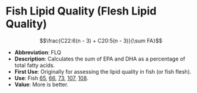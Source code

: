 # Fish Lipid Quality (Flesh Lipid Quality)

$$\frac{C22:6(n - 3) + C20:5(n - 3)}{\sum FA}$$

* **Abbreviation**: FLQ
* **Description**: Calculates the sum of EPA and DHA as a percentage of total fatty acids.
* **First Use**: Originally for assessing the lipid quality in fish (or fish flesh).
* **Use**: Fish [65], [66], [73], [107], [108].
* **Value**: More is better.

[65]: https://doi.org/10.3390/ijerph16193780 "Łuczyńska2019"
[66]: https://doi.org/10.3390/ijerph14101120 "Łuczyńska2017"
[73]: https://doi.org/10.1016/j.foodchem.2006.01.036 "Senso2007"
[107]: https://doi.org/10.1016/0305-0491(92)90161-J "Abrami1992"
[108]: https://doi.org/10.1016/0300-9629(94)90200-3 "Krajnović-Ozretic1994"
